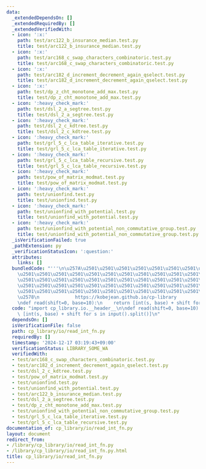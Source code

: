 ```yaml
---
data:
  _extendedDependsOn: []
  _extendedRequiredBy: []
  _extendedVerifiedWith:
  - icon: ':x:'
    path: test/arc122_b_insurance_median.test.py
    title: test/arc122_b_insurance_median.test.py
  - icon: ':x:'
    path: test/arc168_c_swap_characters_combinatoric.test.py
    title: test/arc168_c_swap_characters_combinatoric.test.py
  - icon: ':x:'
    path: test/arc182_d_increment_decrement_again_qselect.test.py
    title: test/arc182_d_increment_decrement_again_qselect.test.py
  - icon: ':x:'
    path: test/dp_z_cht_monotone_add_max.test.py
    title: test/dp_z_cht_monotone_add_max.test.py
  - icon: ':heavy_check_mark:'
    path: test/dsl_2_a_segtree.test.py
    title: test/dsl_2_a_segtree.test.py
  - icon: ':heavy_check_mark:'
    path: test/dsl_2_c_kdtree.test.py
    title: test/dsl_2_c_kdtree.test.py
  - icon: ':heavy_check_mark:'
    path: test/grl_5_c_lca_table_iterative.test.py
    title: test/grl_5_c_lca_table_iterative.test.py
  - icon: ':heavy_check_mark:'
    path: test/grl_5_c_lca_table_recursive.test.py
    title: test/grl_5_c_lca_table_recursive.test.py
  - icon: ':heavy_check_mark:'
    path: test/pow_of_matrix_modmat.test.py
    title: test/pow_of_matrix_modmat.test.py
  - icon: ':heavy_check_mark:'
    path: test/unionfind.test.py
    title: test/unionfind.test.py
  - icon: ':heavy_check_mark:'
    path: test/unionfind_with_potential.test.py
    title: test/unionfind_with_potential.test.py
  - icon: ':heavy_check_mark:'
    path: test/unionfind_with_potential_non_commutative_group.test.py
    title: test/unionfind_with_potential_non_commutative_group.test.py
  _isVerificationFailed: true
  _pathExtension: py
  _verificationStatusIcon: ':question:'
  attributes:
    links: []
  bundledCode: "'''\n\u257A\u2501\u2501\u2501\u2501\u2501\u2501\u2501\u2501\u2501\u2501\
    \u2501\u2501\u2501\u2501\u2501\u2501\u2501\u2501\u2501\u2501\u2501\u2501\u2501\
    \u2501\u2501\u2501\u2501\u2501\u2501\u2501\u2501\u2501\u2501\u2501\u2501\u2501\
    \u2501\u2501\u2501\u2501\u2501\u2501\u2501\u2501\u2501\u2501\u2501\u2501\u2501\
    \u2501\u2501\u2501\u2501\u2501\u2501\u2501\u2501\u2501\u2501\u2501\u2501\u2501\
    \u2578\n             https://kobejean.github.io/cp-library               \n'''\n\
    \ndef read(shift=0, base=10):\n    return [int(s, base) + shift for s in input().split()]\n"
  code: "import cp_library.io.__header__\n\ndef read(shift=0, base=10):\n    return\
    \ [int(s, base) + shift for s in input().split()]\n"
  dependsOn: []
  isVerificationFile: false
  path: cp_library/io/read_int_fn.py
  requiredBy: []
  timestamp: '2024-12-17 03:19:43+09:00'
  verificationStatus: LIBRARY_SOME_WA
  verifiedWith:
  - test/arc168_c_swap_characters_combinatoric.test.py
  - test/arc182_d_increment_decrement_again_qselect.test.py
  - test/dsl_2_c_kdtree.test.py
  - test/pow_of_matrix_modmat.test.py
  - test/unionfind.test.py
  - test/unionfind_with_potential.test.py
  - test/arc122_b_insurance_median.test.py
  - test/dsl_2_a_segtree.test.py
  - test/dp_z_cht_monotone_add_max.test.py
  - test/unionfind_with_potential_non_commutative_group.test.py
  - test/grl_5_c_lca_table_iterative.test.py
  - test/grl_5_c_lca_table_recursive.test.py
documentation_of: cp_library/io/read_int_fn.py
layout: document
redirect_from:
- /library/cp_library/io/read_int_fn.py
- /library/cp_library/io/read_int_fn.py.html
title: cp_library/io/read_int_fn.py
---
```

